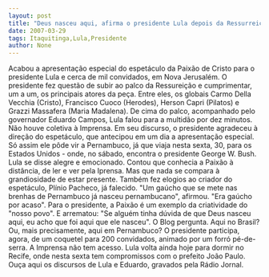```yaml
---
layout: post
title: "Deus nasceu aqui, afirma o presidente Lula depois da Ressurreição"
date: 2007-03-29
tags: Itaquitinga,Lula,Presidente
author: None
---
```

Acabou a apresentação especial do espetáculo da Paixão de Cristo para o presidente Lula e cerca de mil convidados, em Nova Jerusalém.
O presidente fez questão de subir ao palco da Ressureição e cumprimentar, um a um, os principais atores da peça. Entre eles, os globais Carmo Della Vecchia (Cristo), Francisco Cuoco (Herodes), Herson Capri (Pilatos) e Grazzi Massafera (Maria Madalena).
De cima do palco, acompanhado pelo governador Eduardo Campos, Lula falou para a multidão por dez minutos. Não houve coletiva à Imprensa.
Em seu discurso, o presidente agradeceu à direção do espetáculo, que antecipou em um dia a apresentação especial. 
Só assim ele pôde vir a Pernambuco, já que viaja nesta sexta, 30, para os Estados Unidos - onde, no sábado, encontra o presidente George W. Bush.
Lula se disse alegre e emocionado.&nbsp;Contou que conhecia a Paixão à distância, de ler e ver pela Iprensa. Mas que nada se compara&nbsp;à grandiosidade de estar presente.
Também fez elogios ao criador do espetáculo, Plínio Pacheco, já falecido. \"Um gaúcho que se mete nas brenhas de Pernambuco já nasceu pernambucano\", afirmou. \"Era gaúcho por acaso\".
Para o presidente, a Paixão é um exemplo da criatividade do \"nosso povo\". E arrematou: \"Se alguém tinha dúvida de que Deus nasceu aqui, eu acho que foi aqui que ele nasceu\".
O Blog pergunta. Aqui no Brasil? Ou, mais precisamente, aqui em Pernambuco?
O presidente participa, agora, de um coquetel para 200 convidados, animado por um forró pé-de-serra. A Imprensa não tem acesso.
Lula volta ainda hoje para dormir no Recife, onde nesta sexta tem compromissos com o prefeito João Paulo.
Ouça aqui os discursos de Lula e Eduardo, gravados pela Rádio Jornal. 